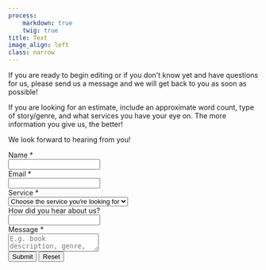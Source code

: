 ```yaml
---
process:
    markdown: true
    twig: true
title: Text
image_align: left
class: narrow
---
```


If you are ready to begin editing or if you don't know yet and have questions for us, please send us a message and we will get back to you as soon as possible!

If you are looking for an estimate, include an approximate word count, type of story/genre, and what services you have your eye on. The more information you give us, the better!

We look forward to hearing from you!

<script src="https://www.google.com/recaptcha/api.js" async defer></script>
<script type="text/javascript">
    function recaptcha_callback() {
        document.getElementById("submitQuery").disabled = false;
    }

    function recaptcha_expired_callback() {
        document.getElementById("submitQuery").disabled = true;
    }
</script>

<script type="text/javascript">var submitted=false;</script>
<iframe name="hidden_iframe" id="hidden_iframe" style="display:none;" onload="if(submitted) {window.location='/contact/thankyou';}"></iframe>
<div id="contact" class="anchor"></div>
<form id="contact-form" action="https://docs.google.com/forms/d/e/1FAIpQLSf4cBdr-avobkUsmoZLj_scy_YlL3V6DNnhL3JDPXJNEjLU7A/formResponse" method="post" target="hidden_iframe" onsubmit="submitted=true;">
	<div class="form-field">
		<div class="form-label">
			<label class="inline">Name <span class="required">*</span></label>
		</div>
		<div class="form-data">
			<div class="form-input-wrapper">
				<input autocomplete="on" name="entry.1507132880" required="required" type="text" value="" aria-label="Name">
			</div>
		</div>
	</div>
	<div class="form-field">
		<div class="form-label">
			<label class="inline">Email <span class="required">*</span></label>
		</div>
		<div class="form-data">
			<div class="form-input-wrapper">
				<input autocomplete="on" name="entry.430227335" required="required" type="email" value="" aria-label="Email">
			</div>
		</div>
	</div>
	<div class="form-field">
		<div class="form-label">
			<label class="inline">Service <span class="required">*</span></label>
		</div>
		<div class="form-data">
			<div class="form-select-wrapper">
				<select id="service-field" name="entry.1325649395" required="required" aria-label="Service">
					<option disabled selected value="">
						Choose the service you're looking for
					 </option>
					<option value="evaluation">
						Manuscript Evaluation
					</option>
                    <option value="glow">
						The Glow Package
                    </option>
                    <option value="shiny">
						The Shiny Submission
					</option>
					<option value="coaching">
						Coaching Call
                    </option>
					<option value="developmental">
						Developmental Editing
                    </option>
					<option value="neon">
						The Neon Indie Bundle
					</option>
					<option value="copy">
						Manuscript Copyedit
					</option>
					<option value="proofread">
						Proofread
					</option>
					<option value="sample">
						Sample Edit
					</option>
					<option value="unsure">
						Not sure yet...
					</option>
				</select>
			</div>
		</div>
	</div>
	<div class="form-field">
		<div class="form-label">
			<label class="inline">How did you hear about us?</label>
		</div>
		<div class="form-data">
			<div class="form-input-wrapper">
				<input name="entry.854762723" type="text" value="" aria-label="How did you hear about us?">
			</div>
		</div>
	</div>
	<div class="form-field">
		<div class="form-label">
			<label class="inline">Message <span class="required">*</span></label>
		</div>
		<div class="form-data">
			<div class="form-textarea-wrapper">
				<textarea class="input" name="entry.1663698665" placeholder="E.g. book description, genre, audience, word count, and any concerns. Do not include any links as it will be flagged as spam. " required="required" aria-label="Message"></textarea>
			</div>
		</div>
	</div>
	<input class="phone" style="display:none;" type="text" value="">
    <div class="g-recaptcha" data-callback="recaptcha_callback" data-expired-callback="recaptcha_expired_callback" data-sitekey="6Le2RRsUAAAAAKI4p5Fgbm3gj8vdB_jvKYGeeifO"></div>
	<div class="buttons">
		<button id="submitQuery" class="button" type="submit">Submit</button> <button class="button" type="reset">Reset</button>
	</div>
</form>

<div id="contact-page-images">
  <img src="/user/themes/illuminate/images/genres/romance_girl.png" alt="">
  <img src="/user/themes/illuminate/images/genres/mysteryman.png" alt="">
  <img src="/user/themes/illuminate/images/genres/scifi_no-edge_no-back_spacegirl.png" alt="">
  <img id="contact-page-warrior" src="/user/themes/illuminate/images/genres/fantasy_no-edge_warrior_no-back.png" alt="">
</div>

<script type="text/javascript">
    document.getElementById("submitQuery").disabled = true;
</script>
